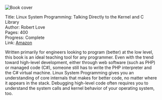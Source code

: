 ![Book cover](cover.jpg)

Title: Linux System Programming: Talking Directly to the Kernel and C Library<br>
Author: Robert Love<br>
Pages:    400<br>
Progress:  Complete<br>
Link: [Amazon](http://www.amazon.co.uk/Linux-System-Programming-Talking-Directly-ebook/dp/B0026OR31C/)<br>

Written primarily for engineers looking to program (better) at the low level, this book is an ideal teaching tool for any programmer. Even with the trend toward high-level development, either through web software (such as PHP) or managed code (C#), someone still has to write the PHP interpreter and the C# virtual machine. Linux System Programming gives you an understanding of core internals that makes for better code, no matter where it appears in the stack. Debugging high-level code often requires you to understand the system calls and kernel behavior of your operating system, too.
